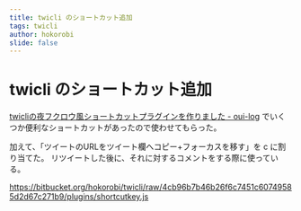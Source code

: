 ```yaml
---
title: twicli のショートカット追加
tags: twicli
author: hokorobi
slide: false
---
```

# twicli のショートカット追加

[twicliの夜フクロウ風ショートカットプラグインを作りました - oui-log](http://oui.hatenablog.com/entry/2015/03/16/221038) でいくつか便利なショートカットがあったので使わせてもらった。

加えて、「ツイートのURLをツイート欄へコピー+フォーカスを移す」を c に割り当てた。
リツイートした後に、それに対するコメントをする際に使っている。

https://bitbucket.org/hokorobi/twicli/raw/4cb96b7b46b26f6c7451c60749585d2d67c271b9/plugins/shortcutkey.js

